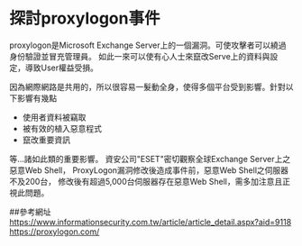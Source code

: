 # 探討proxylogon事件

proxylogon是Microsoft Exchange Server上的一個漏洞。可使攻擊者可以繞過身份驗證並冒充管理員。
如此一來可以使有心人士來竄改Serve上的資料與設定，導致User權益受損。

因為網際網路是共用的，所以很容易一髮動全身，使得多個平台受到影響。針對以下影響有幾點
* 使用者資料被竊取
* 被有效的植入惡意程式
* 竄改重要資訊

等...諸如此類的重要影響。
資安公司"ESET"密切觀察全球Exchange Server上之惡意Web Shell，
ProxyLogon漏洞修改後造成事件前，惡意Web Shell之伺服器不及200台，
修改後有超過5,000台伺服器存在惡意Web Shell，需多加注意且正視此問題。

##參考網址
https://www.informationsecurity.com.tw/article/article_detail.aspx?aid=9118
https://proxylogon.com/

